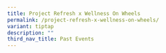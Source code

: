 ```yaml
---
title: Project Refresh x Wellness On Wheels
permalink: /project-refresh-x-wellness-on-wheels/
variant: tiptap
description: ""
third_nav_title: Past Events
---
```

